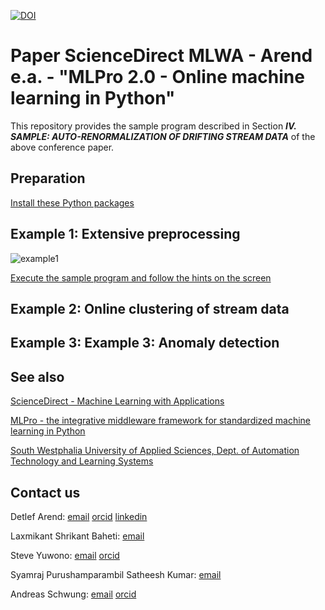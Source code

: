 [![DOI](https://zenodo.org/badge/DOI/10.5281/zenodo.13995893.svg)](https://doi.org/10.5281/zenodo.13995893)

# Paper ScienceDirect MLWA - Arend e.a. - "MLPro 2.0 - Online machine learning in Python"
This repository provides the sample program described in Section _**IV. SAMPLE: AUTO-RENORMALIZATION OF DRIFTING
STREAM DATA**_ of the above conference paper.

## Preparation

[Install these Python packages](requirements.txt)


## Example 1: Extensive preprocessing

![example1](example1/example1_complex_preprocessing.gif)

[Execute the sample program and follow the hints on the screen](example1/example1_complex_preprocessing.py)



## Example 2: Online clustering of stream data

## Example 3: Example 3: Anomaly detection

## See also

[ScienceDirect - Machine Learning with Applications](https://www.sciencedirect.com/journal/machine-learning-with-applications)

[MLPro - the integrative middleware framework for standardized machine learning in Python](https://mlpro.readthedocs.io/)

[South Westphalia University of Applied Sciences, Dept. of Automation Technology and Learning Systems](https://www.fh-swf.de/de/forschung___transfer_4/labore_3/labs/labor_fuer_automatisierungstechnik__soest_1/standardseite_57.php)


## Contact us

Detlef Arend: [email](mailto:arend.detlef@fh-swf.de) [orcid](https://orcid.org/my-orcid?orcid=0000-0002-8315-2346) [linkedin](https://www.linkedin.com/in/detlef-arend-65170527b)

Laxmikant Shrikant Baheti: [email](mailto:baheti.laxmikantshrikant@fh-swf.de) 

Steve Yuwono: [email](mailto:yuwono.steve@fh-swf.de) [orcid](https://orcid.org/0000-0001-7570-2726)

Syamraj Purushamparambil Satheesh Kumar: [email](purushamparambilsatheeshkumar.syamraj@fh-swf.de)

Andreas Schwung: [email](mailto:schwung.andreas@fh-swf.de) [orcid](https://orcid.org/0000-0001-8405-0977)
